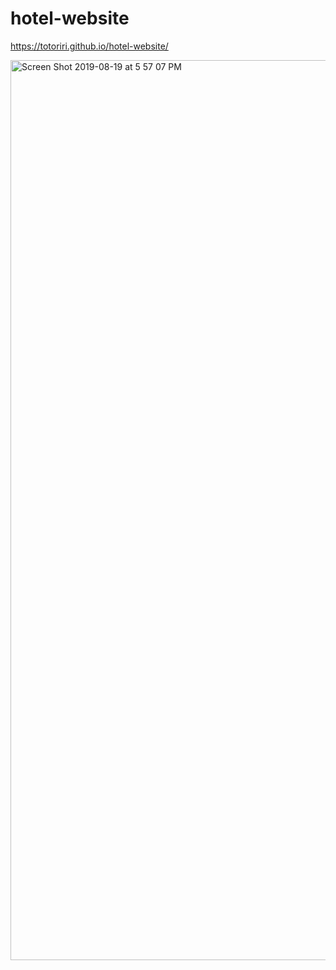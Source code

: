# hotel-website
https://totoriri.github.io/hotel-website/

<img width="1440" alt="Screen Shot 2019-08-19 at 5 57 07 PM" src="https://user-images.githubusercontent.com/48052036/63310012-e0504b00-c2ad-11e9-8c2c-2d9774264712.png">


